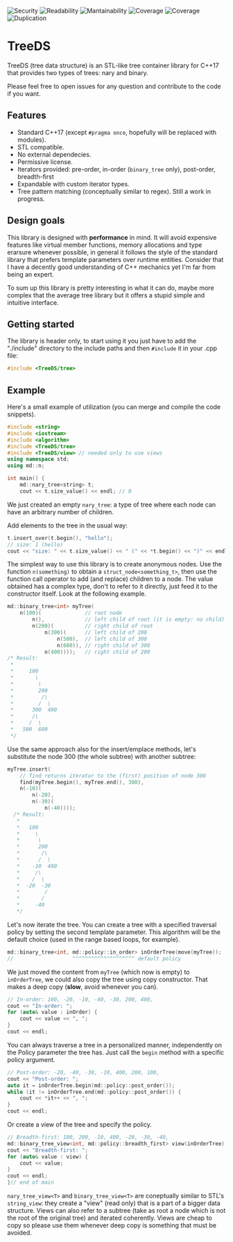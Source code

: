 ![Security](https://sonarcloud.io/api/project_badges/measure?project=barsan-md_tree-ds&metric=security_rating)
![Readability](https://sonarcloud.io/api/project_badges/measure?project=barsan-md_tree-ds&metric=reliability_rating)
![Mantainability](https://sonarcloud.io/api/project_badges/measure?project=barsan-md_tree-ds&metric=sqale_rating)
![Coverage](https://sonarcloud.io/api/project_badges/measure?project=barsan-md_tree-ds&metric=coverage)
![Coverage](https://sonarcloud.io/api/project_badges/measure?project=barsan-md_tree-ds&metric=coverage)
![Duplication](https://sonarcloud.io/api/project_badges/measure?project=barsan-md_tree-ds&metric=duplicated_lines_density)

# TreeDS
TreeDS (tree data structure) is an STL-like tree container library for C++17 that provides two types of trees: nary and binary.

Please feel free to open issues for any question and contribute to the code if you want.

## Features
* Standard C++17 (except ```#pragma once```, hopefully will be replaced with modules).
* STL compatible.
* No external dependecies.
* Permissive license.
* Iterators provided: pre-order, in-order (```binary_tree``` only), post-order, breadth-first
* Expandable with custom iterator types.
* Tree pattern matching (conceptually similar to regex). Still a work in progress.

## Design goals
This library is designed with **performance** in mind. It will avoid expensive features like virtual member functions, memory allocations and type erarsure whenever possible, in general it follows the style of the standard library that prefers template parameters over runtime entities. Consider that I have a decently good understanding of C++ mechanics yet I'm far from being an expert.

To sum up this library is pretty interesting in what it can do, maybe more complex that the average tree library but it offers a stupid simple and intuitive interface.

## Getting started
The library is header only, to start using it you just have to add the "./include" directory to the include paths and
then `#include` it in your .cpp file:

```c++
#include <TreeDS/tree>
```

## Example
Here's a small example of utilization (you can merge and compile the code snippets).

```c++
#include <string>
#include <iostream>
#include <algorithm>
#include <TreeDS/tree>
#include <TreeDS/view> // needed only to use views
using namespace std;
using md::n;

int main() {
    md::nary_tree<string> t;
    cout << t.size_value() << endl; // 0
```

We just created an empty ```nary_tree```: a type of tree where each node can have an arbitrary number of children.

Add elements to the tree in the usual way:

```c++
t.insert_over(t.begin(), "hello");
// size: 1 (hello)
cout << "size: " << t.size_value() << " (" << *t.begin() << ")" << endl;
```

The simplest way to use this library is to create anonymous nodes. Use the function ```n(something)``` to obtain a `struct_node<something_t>`, then use the function call operator to add (and replace) children to a node. The value obtained has a complex type, don't to refer to it directly, just feed it to the constructor itself. Look at the following example.

```c++
md::binary_tree<int> myTree(
    n(100)(              // root node
        n(),             // left child of root (it is empty: no child)
        n(200)(          // right child of root
            n(300)(      // left child of 200
                n(500),  // left child of 300
                n(600)), // right child of 300
            n(400))));   // right child of 200
/* Result:
 *
 *     100
 *       \
 *        \
 *        200
 *         /\
 *        /  \
 *      300  400
 *      /\
 *     /  \
 *   500  600
 */
```

Use the same approach also for the insert/emplace methods, let's substitute the node 300 (the whole subtree) with another subtree:

```c++
myTree.insert(
    // find returns iterator to the (first) position of node 300
    find(myTree.begin(), myTree.end(), 300),
    n(-10)(
        n(-20),
        n(-30)(
            n(-40))));
  /* Result:
   *
   *   100
   *     \
   *      \
   *      200
   *       /\
   *      /  \
   *    -10  400
   *     /\
   *    /  \
   *  -20  -30
   *        /
   *       /
   *     -40
   */
```

Let's now iterate the tree. You can create a tree with a specified traversal policy by setting the second template parameter. This algorithm will be the default choice (used in the range based loops, for example).

```c++
md::binary_tree<int, md::policy::in_order> inOrderTree(move(myTree));
//                   ^^^^^^^^^^^^^^^^^^^^ default policy
```

We just moved the content from `myTree` (which now is empty) to `inOrderTree`, we could also copy the tree using copy constructor. That makes a deep copy (**slow**, avoid whenever you can).

```c++
// In-order: 100, -20, -10, -40, -30, 200, 400,
cout << "In-order: ";
for (auto& value : inOrder) {
    cout << value << ", ";
}
cout << endl;
```

You can always traverse a tree in a personalized manner, independently on the Policy parameter the tree has. Just call the `begin` method with a specific policy argument.

```c++
// Post-order: -20, -40, -30, -10, 400, 200, 100, 
cout << "Post-order: ";
auto it = inOrderTree.begin(md::policy::post_order());
while (it != inOrderTree.end(md::policy::post_order()) {
    cout << *it++ << ", ";
}
cout << endl;
```

Or create a view of the tree and specify the policy.

```c++
// Breadth-first: 100, 200, -10, 400, -20, -30, -40,
md::binary_tree_view<int, md::policy::breadth_first> view(inOrderTree);
cout << "Breadth-first: ";
for (auto& value : view) {
    cout << value;
}
cout << endl;
}// end of main
```

`nary_tree_view<T>` and `binary_tree_view<T>` are coneptually similar to STL's `string_view`: they create a "view" (read only) that is a part of a bigger data structure.
Views can also refer to a subtree (take as root a node which is not the root of the original tree) and iterated coherently.
Views are cheap to copy so please use them whenever deep copy is something that must be avoided.
